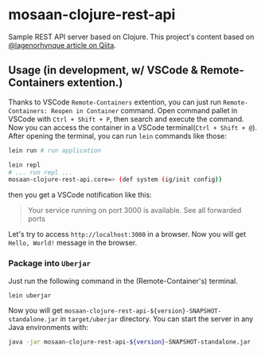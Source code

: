 # mosaan-clojure-rest-api

Sample REST API server based on Clojure.
This project's content based on [@lagenorhynque article on Qiita](https://qiita.com/lagenorhynque/items/b15689e5432e0170b172).

## Usage (in development, w/ VSCode & Remote-Containers extention.)

Thanks to VSCode `Remote-Containers` extention, you can just run `Remote-Containers: Reopen in Container` command.
Open command pallet in VSCode with `Ctrl + Shift + P`, then search and execute the command.
Now you can access the container in a VSCode terminal(`Ctrl + Shift + @`).
After opening the terminal, you can run `lein` commands like those:

```sh
lein run # run application
```

```sh
lein repl
# ... run repl ...
mosaan-clojure-rest-api.core=> (def system (ig/init config))
```

then you get a VSCode notification like this: 

> Your service running on port 3000 is available. See all forwarded ports

Let's try to access `http://localhost:3000` in a browser.
Now you will get `Hello, World!` message in the browser.

### Package into `Uberjar`

Just run the following command in the (Remote-Container's) terminal.

```sh
lein uberjar
```

Now you will get `mosaan-clojure-rest-api-${version}-SNAPSHOT-standalone.jar` in `target/uberjar` directory.
You can start the server in any Java environments with:

```sh
java -jar mosaan-clojure-rest-api-${version}-SNAPSHOT-standalone.jar
```
